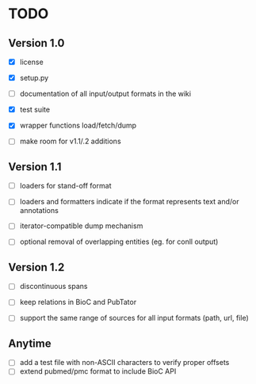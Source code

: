 # TODO

## Version 1.0
- [x] license
- [x] setup.py
- [ ] documentation of all input/output formats in the wiki
- [x] test suite
- [x] wrapper functions load/fetch/dump
- [ ] make room for v1.1/.2 additions


## Version 1.1

- [ ] loaders for stand-off format
- [ ] loaders and formatters indicate if the format represents text and/or annotations
- [ ] iterator-compatible dump mechanism
- [ ] optional removal of overlapping entities (eg. for conll output)


## Version 1.2

- [ ] discontinuous spans
- [ ] keep relations in BioC and PubTator
- [ ] support the same range of sources for all input formats (path, url, file)


## Anytime

- [ ] add a test file with non-ASCII characters to verify proper offsets
- [ ] extend pubmed/pmc format to include BioC API
